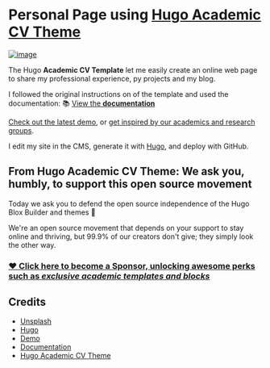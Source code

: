 # Personal Page using [Hugo Academic CV Theme](https://github.com/HugoBlox/theme-academic-cv)

[![image](https://github.com/user-attachments/assets/158ba129-7a39-4c1c-ae2b-b07bc1e5bbbb)](https://itzelvazsan.github.io/)

The Hugo **Academic CV Template** let me easily create an online web page to share my professional experience, py projects and my blog.

I followed the original instructions on of the template and used the documentation: 📚 [View the **documentation**](https://docs.hugoblox.com/)

[Check out the latest demo](https://academic-demo.netlify.app/), or [get inspired by our academics and research groups](https://hugoblox.com/creators/).

I edit my site in the CMS, generate it with [Hugo](https://github.com/gohugoio/hugo), and deploy with GitHub. 

## From Hugo Academic CV Theme: We ask you, humbly, to support this open source movement

Today we ask you to defend the open source independence of the Hugo Blox Builder and themes 🐧

We're an open source movement that depends on your support to stay online and thriving, but 99.9% of our creators don't give; they simply look the other way.

### [❤️ Click here to become a Sponsor, unlocking awesome perks such as _exclusive academic templates and blocks_](https://hugoblox.com/sponsor/)

<!--
<p align="center"><a href="https://hugoblox.com/templates/" target="_blank" rel="noopener"><img src="https://hugoblox.com/uploads/readmes/academic_logo_200px.png" alt="Hugo Academic Theme for Hugo Blox Builder"></a></p>
-->

## Credits

- [Unsplash](https://unsplash.com)
- [Hugo](https://github.com/gohugoio/hugo)
- [Demo](https://academic-demo.netlify.app/)
- [Documentation](https://docs.hugoblox.com/)
- [Hugo Academic CV Theme](https://github.com/HugoBlox/theme-academic-cv)

